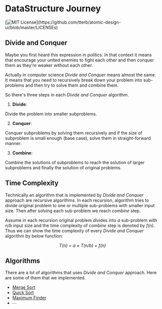﻿
# DataStructure Journey

[![MIT License](https://img.shields.io/apm/l/atomic-design-ui.svg?)](https://github.com/tterb/atomic-design-ui/blob/master/LICENSEs)
## Divide and Conquer


Maybe you first heard this expression in politics. In that context it means that encourage your united enemies to fight each other and then conquer them as they're weaker without each other.

  

Actually in computer science *Divide and Conquer* means almost the same. It means that you need to recursively break down your problem into sub-problems and then try to solve them and combine them.

  

So there's three steps in each *Divide and Conquer* algorithm.

  

1.  **Divide**:

Divide the problem into smaller subproblems.

2.  **Conquer**:

Conquer subproblems by solving them recursively and if the size of subproblem is small enough (base case), solve them in straight-forward manner.

3.  **Combine**:

Combine the solutions of subproblems to reach the solution of larger subproblems and finally the solution of original problems.

## Time Complexity
Technically an algorithm that is implemented by *Divide and Conquer* approach are recursive algorithms. In each recursion, algorithm tries to divide original problem to one or multiple sub-problems with smaller input size. Then after solving each sub-problem we reach *combine* step. 

Assume in each recursion original problem divides into *a* sub-problem with *n/b* input size and the time complexity of *combine* step is denoted by *f(n)*. Thus we can show the time complexity of every *Divide and Conquer* algorithm by below function:

<p align=center > <i>T(n) =  a &times; T(n/b) + f(n)</i></p>

## Algorithms
  There are a lot of algorithms that uses *Divide and Conquer* approach. Here are some of them that we implemented.
 

 - [Merge Sort](../sorting_problem/merge_sort)
 - [Quick Sort](../sorting_problem/quick_sort)
 - [Maximum Finder](max_finder)
 - &#8943;

